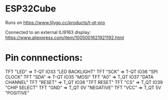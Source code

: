 # ESP32Cube

Runs on https://www.lilygo.cc/products/t-qt-pro

Connected to an external ILI9163 display: https://www.aliexpress.com/item/1005001621921192.html

# Pin connnections:

TFT "LED" => T-QT IO33 "LED BACKLIGHT"
TFT "SCK" => T-QT IO36 "SPI CLOCK"
TFT "SDA" => T-QT IO35 "MOSI"
TFT "A0" => T_QT IO37 "DATA CHANNEL"
TFT "RESET" => T_QT IO38 "TFT RESET"
TFT "CS" => T_QT IO39 "CHIP SELECT"
TFT "GND" => T_QT 0V "NEGATIVE"
TFT "VCC" => T_QT 5V "POSITIVE"
